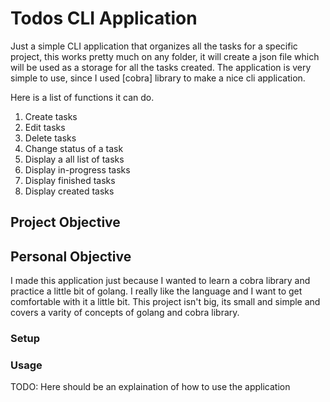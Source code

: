 # Todos CLI Application
Just a simple CLI application that organizes all the tasks for a specific project, this works pretty much on any folder, it will create a json file which will be used as a storage for all the tasks created. The application is very simple to use, since I used [cobra] library to make a nice cli application.

Here is a list of functions it can do.

1. Create tasks
2. Edit tasks
3. Delete tasks
4. Change status of a task
5. Display a all list of tasks
6. Display in-progress tasks
7. Display finished tasks
8. Display created tasks

## Project Objective



## Personal Objective
I made this application just because I wanted to learn a cobra library and practice a little bit of golang. I really like the language and I want to get comfortable with it a little bit. This project isn't big, its small and simple and covers a varity of concepts of golang and cobra library.

### Setup


### Usage

TODO: Here should be an explaination of how to use the application

